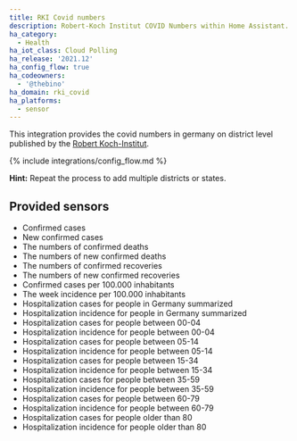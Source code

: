 ```yaml
---
title: RKI Covid numbers
description: Robert-Koch Institut COVID Numbers within Home Assistant.
ha_category:
  - Health
ha_iot_class: Cloud Polling
ha_release: '2021.12'
ha_config_flow: true
ha_codeowners:
  - '@thebino'
ha_domain: rki_covid
ha_platforms:
  - sensor
---
```


This integration provides the covid numbers in germany on district level published by the [Robert Koch-Institut](https://www.rki.de).


{% include integrations/config_flow.md %}

**Hint:** Repeat the process to add multiple districts or states.

## Provided sensors

- Confirmed cases
- New confirmed cases
- The numbers of confirmed deaths
- The numbers of new confirmed deaths
- The numbers of confirmed recoveries
- The numbers of new confirmed recoveries
- Confirmed cases per 100.000 inhabitants
- The week incidence per 100.000 inhabitants
- Hospitalization cases for people in Germany summarized  
- Hospitalization incidence for people in Germany summarized 
- Hospitalization cases for people between 00-04 
- Hospitalization incidence for people between 00-04 
- Hospitalization cases for people between 05-14 
- Hospitalization incidence for people between 05-14 
- Hospitalization cases for people between 15-34 
- Hospitalization incidence for people between 15-34 
- Hospitalization cases for people between 35-59 
- Hospitalization incidence for people between 35-59 
- Hospitalization cases for people between 60-79 
- Hospitalization incidence for people between 60-79 
- Hospitalization cases for people older than 80 
- Hospitalization incidence for people older than 80 
